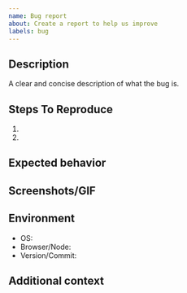 ```yaml
---
name: Bug report
about: Create a report to help us improve
labels: bug
---
```


## Description
A clear and concise description of what the bug is.

## Steps To Reproduce
1. 
2. 

## Expected behavior

## Screenshots/GIF

## Environment
- OS: 
- Browser/Node: 
- Version/Commit: 

## Additional context
